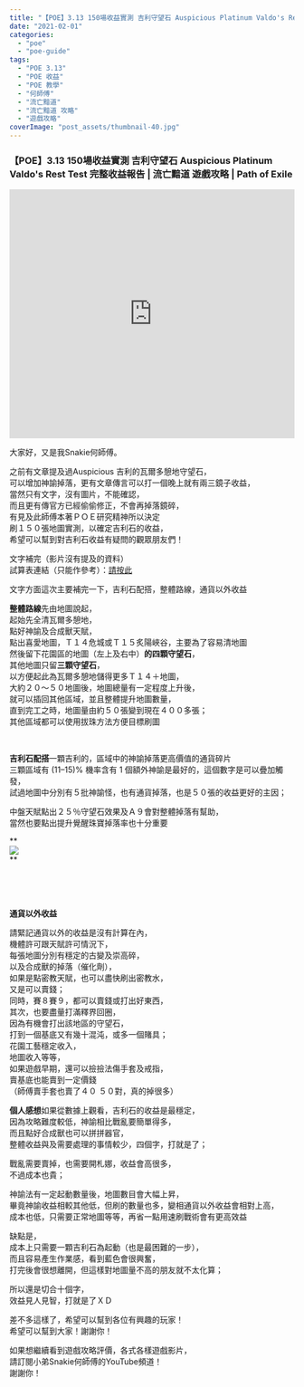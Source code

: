 ```yaml
---
title: "【POE】3.13 150場收益實測 吉利守望石 Auspicious Platinum Valdo's Rest Test | 完整收益報告 | 流亡黯道 遊戲攻略 | Path of Exile"
date: "2021-02-01"
categories: 
  - "poe"
  - "poe-guide"
tags: 
  - "POE 3.13"
  - "POE 收益"
  - "POE 教學"
  - "何師傅"
  - "流亡黯道"
  - "流亡黯道 攻略"
  - "遊戲攻略"
coverImage: "post_assets/thumbnail-40.jpg"
---
```


### 【POE】3.13 150場收益實測 吉利守望石 Auspicious Platinum Valdo's Rest Test 完整收益報告 | 流亡黯道 遊戲攻略 | Path of Exile

<iframe width="100%" height="440"src="https://www.youtube.com/embed/AmEekoszalw"
  title="YouTube video player" frameborder="0" allow="accelerometer; autoplay;
  clipboard-write; encrypted-media; gyroscope; picture-in-picture; web-share"
  referrerpolicy="strict-origin-when-cross-origin" allowfullscreen></iframe>

大家好，又是我Snakie何師傅。  

  
之前有文章提及過Auspicious 吉利的瓦爾多憩地守望石，  
可以增加神諭掉落，更有文章傳言可以打一個晚上就有兩三鏡子收益，  
當然只有文字，沒有圖片，不能確認，  
而且更有傳官方已經偷偷修正，不會再掉落鏡碎，  
有見及此師傅本著ＰＯＥ研究精神所以決定  
刷１５０張地圖實測，以確定吉利石的收益，  
希望可以幫到對吉利石收益有疑問的觀眾朋友們！  

  
文字補完（影片沒有提及的資料）  
試算表連結（只能作參考）：[請按此](https://drive.google.com/file/d/1tdqd4O3Jngft33ILDFtI6uicJ5_zD6On/view?usp=sharing)  

  
文字方面這次主要補完一下，吉利石配搭，整體路線，通貨以外收益  

  
**整體路線**先由地圖說起，  
起始先全清瓦爾多憩地，  
點好神諭及合成獸天賦，  
點出喜愛地圖，Ｔ１４危城或Ｔ１５炙陽峽谷，主要為了容易清地圖  
然後留下花園區的地圖（左上及右中）**的四顆守望石**，  
其他地圖只留**三顆守望石**，  
以方便起此為瓦爾多憩地儲得更多Ｔ１４＋地圖，  
大約２０～５０地圖後，地圖總量有一定程度上升後，  
就可以插回其他區域，並且整體提升地圖數量，  
直到完工之時，地圖量由約５０張變到現在４００多張；  
其他區域都可以使用拔珠方法方便目標刷圖  

  
   

  
**吉利石配搭**一顆吉利的，區域中的神諭掉落更高價值的通貨碎片  
三顆區域有 (11–15)% 機率含有 1 個額外神諭是最好的，這個數字是可以疊加觸發，  
試過地圖中分別有５批神諭怪，也有通貨掉落，也是５０張的收益更好的主因；  

  
中盤天賦點出２５％守望石效果及Ａ９會對整體掉落有幫助，  
當然也要點出提升覺醒珠寶掉落率也十分重要  

  
**  
![](post_assets/11-1024x587.png)  
**  

  
   

  
   

  
**通貨以外收益**  

  
請緊記通貨以外的收益是沒有計算在內，  
機體許可跟天賦許可情況下，  
每張地圖分別有穩定的古變及崇高碎，  
以及合成獸的掉落（催化劑），  
如果是點密教天賦，也可以盡快刷出密教水，  
又是可以賣錢；  
同時，賽８賽９，都可以賣錢或打出好東西，  
其次，也要盡量打滿釋界回圈，  
因為有機會打出該地區的守望石，  
打到一個基底又有幾十混沌，或多一個賭具；  
花園工藝穩定收入，  
地圖收入等等，  
如果遊戲早期，還可以撿撿法傷手套及戒指，  
賣基底也能賣到一定價錢  
（師傅賣手套也賣了４０ ５０對，真的掉很多）  

  
**個人感想**如果從數據上觀看，吉利石的收益是最穩定，  
因為攻略難度較低，神諭相比戰亂要簡單得多，  
而且點好合成獸也可以拼拼器官，  
整體收益與及需要處理的事情較少，四個字，打就是了；  

  
戰亂需要賣掉，也需要開札娜，收益會高很多，  
不過成本也貴；  

  
神諭法有一定起動數量後，地圖數目會大幅上昇，  
畢竟神諭收益相較其他低，但刷的數量也多，變相通貨以外收益會相對上高，  
成本也低，只需要正常地圖等等，再省一點用速刷戰術會有更高效益  

  
缺點是，  
成本上只需要一顆吉利石為起動（也是最困難的一步），  
而且容易產生作業感，看到藍色會很興奮，  
打完後會很想離開，但這樣對地圖量不高的朋友就不太化算；  

  
所以還是切合十個字，  
效益見人見智，打就是了ＸＤ  

  
差不多這樣了，希望可以幫到各位有興趣的玩家！  
希望可以幫到大家！謝謝你！  

  
如果想繼續看到遊戲攻略評價，各式各樣遊戲影片，  
請訂閱小弟Snakie何師傅的YouTube頻道！  
謝謝你！
